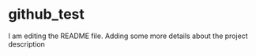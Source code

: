 # github_test
I am editing the README file. Adding some more details about the project description 
